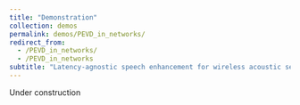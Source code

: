 ```yaml
---
title: "Demonstration"
collection: demos
permalink: demos/PEVD_in_networks/
redirect_from: 
  - /PEVD_in_networks/
  - /PEVD_in_networks
subtitle: "Latency-agnostic speech enhancement for wireless acoustic sensor networks using polynomial eigenvalue decomposition"
---
```


Under construction